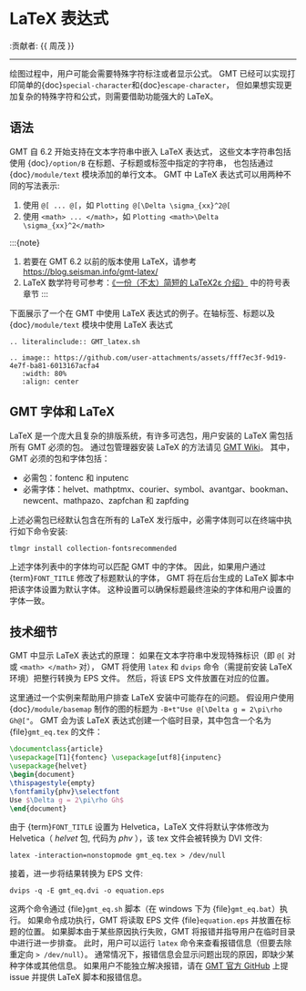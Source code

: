 # LaTeX 表达式

:贡献者: {{ 周茂 }}

---

绘图过程中，用户可能会需要特殊字符标注或者显示公式。
GMT 已经可以实现打印简单的{doc}`special-character`和{doc}`escape-character`，
但如果想实现更加复杂的特殊字符和公式，则需要借助功能强大的 LaTeX。

## 语法

GMT 自 6.2 开始支持在文本字符串中嵌入 LaTeX 表达式，
这些文本字符串包括使用 {doc}`/option/B` 在标题、子标题或标签中指定的字符串，
也包括通过 {doc}`/module/text` 模块添加的单行文本。
GMT 中 LaTeX 表达式可以用两种不同的写法表示:

1. 使用 `@[ ... @[`，如 `Plotting @[\Delta \sigma_{xx}^2@[`
2. 使用 `<math> ... </math>`，如 `Plotting <math>\Delta \sigma_{xx}^2</math>`

:::{note}
1. 若要在 GMT 6.2 以前的版本使用 LaTeX，请参考 <https://blog.seisman.info/gmt-latex/>
2. LaTeX 数学符号可参考：[《一份（不太）简短的 LaTeX2ε 介绍》](https://github.com/CTeX-org/lshort-zh-cn)
   中的符号表章节
:::

下面展示了一个在 GMT 中使用 LaTeX 表达式的例子。在轴标签、标题以及 {doc}`/module/text` 模块中使用 LaTeX 表达式

```{eval-rst}
.. literalinclude:: GMT_latex.sh
```

```{eval-rst}
.. image:: https://github.com/user-attachments/assets/fff7ec3f-9d19-4e7f-ba81-6013167acfa4
   :width: 80%
   :align: center
```

## GMT 字体和 LaTeX

LaTeX 是一个庞大且复杂的排版系统，有许多可选包，用户安装的 LaTeX 需包括所有 GMT 必须的包。
通过包管理器安装 LaTeX 的方法请见
[GMT Wiki](https://github.com/GenericMappingTools/gmt/wiki/Install-LaTeX-for-GMT-LaTeX-Integration)。
其中，GMT 必须的包和字体包括：

- 必需包：fontenc 和 inputenc
- 必需字体：helvet、mathptmx、courier、symbol、avantgar、bookman、newcent、mathpazo、zapfchan 和 zapfding

上述必需包已经默认包含在所有的 LaTeX 发行版中，必需字体则可以在终端中执行如下命令安装:

```
tlmgr install collection-fontsrecommended
```

上述字体列表中的字体均可以匹配 GMT 中的字体。
因此，如果用户通过 {term}`FONT_TITLE` 修改了标题默认的字体，
GMT 将在后台生成的 LaTeX 脚本中把该字体设置为默认字体。
这种设置可以确保标题最终渲染的字体和用户设置的字体一致。

## 技术细节

GMT 中显示 LaTeX 表达式的原理：
如果在文本字符串中发现特殊标识（即 `@[` 对或 `<math> </math>` 对），
GMT 将使用 `latex` 和 `dvips` 命令（需提前安装 LaTeX 环境）把整行转换为 EPS 文件。
然后，将该 EPS 文件放置在对应的位置。

这里通过一个实例来帮助用户排查 LaTeX 安装中可能存在的问题。
假设用户使用 {doc}`/module/basemap` 制作的图的标题为
`-B+t"Use @[\Delta g = 2\pi\rho Gh@["`。
GMT 会为该 LaTeX 表达式创建一个临时目录，其中包含一个名为 {file}`gmt_eq.tex` 的文件：

```latex
\documentclass{article}
\usepackage[T1]{fontenc} \usepackage[utf8]{inputenc}
\usepackage{helvet}
\begin{document}
\thispagestyle{empty}
\fontfamily{phv}\selectfont
Use $\Delta g = 2\pi\rho Gh$
\end{document}
```

由于 {term}`FONT_TITLE` 设置为 Helvetica，LaTeX 文件将默认字体修改为
Helvetica（ *helvet* 包, 代码为 *phv* ），该 tex 文件会被转换为 DVI 文件:

```
latex -interaction=nonstopmode gmt_eq.tex > /dev/null
```

接着，进一步将结果转换为 EPS 文件:

```
dvips -q -E gmt_eq.dvi -o equation.eps
```

这两个命令通过 {file}`gmt_eq.sh` 脚本（在 windows 下为 {file}`gmt_eq.bat`）执行。
如果命令成功执行，GMT 将读取 EPS 文件 {file}`equation.eps` 并放置在标题的位置。
如果脚本由于某些原因执行失败，GMT 将报错并指导用户在临时目录中进行进一步排查。
此时，用户可以运行 `latex` 命令来查看报错信息（但要去除重定向 `> /dev/null`）。
通常情况下，报错信息会显示问题出现的原因，即缺少某种字体或其他信息。
如果用户不能独立解决报错，请在 [GMT 官方 GitHub](https://github.com/GenericMappingTools/gmt/issues)
上提 issue 并提供 LaTeX 脚本和报错信息。
